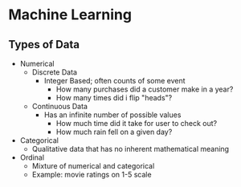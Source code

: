 # Machine Learning

## Types of Data
 
* Numerical
  * Discrete Data
    * Integer Based; often counts of some event
      * How many purchases did a customer make in a year?
      * How many times did i flip "heads"?
  * Continuous Data
    * Has an infinite number of possible values
      * How much time did it take for user to check out?
      * How much rain fell on a given day?
* Categorical
  * Qualitative data that has no inherent mathematical meaning
* Ordinal
  * Mixture of numerical and categorical
  * Example: movie ratings on 1-5 scale